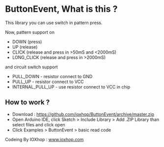 # ButtonEvent, What is this ?
This library you can use switch in pattern press. 

Now, pattern support on 

 * DOWN (press)
 * UP (release)
 * CLICK (release and press in >50mS and <2000mS)
 * LONG_CLICK (release and press in >2000mS)

and circuit switch support

 * PULL_DOWN - resistor connect to GND
 * PULL_UP - resistor connect to VCC
 * INTERNAL_PULL_UP - use resistor connect to VCC in chip


## How to work ?

 * Download : https://github.com/ioxhop/ButtonEvent/archive/master.zip
 * Open Arduino IDE, click Sketch > Include Library > Add .ZIP Library than select files and click open
 * Click Examples > ButtonEvent > basic read code


Codeing By IOXhop : www.ioxhop.com
